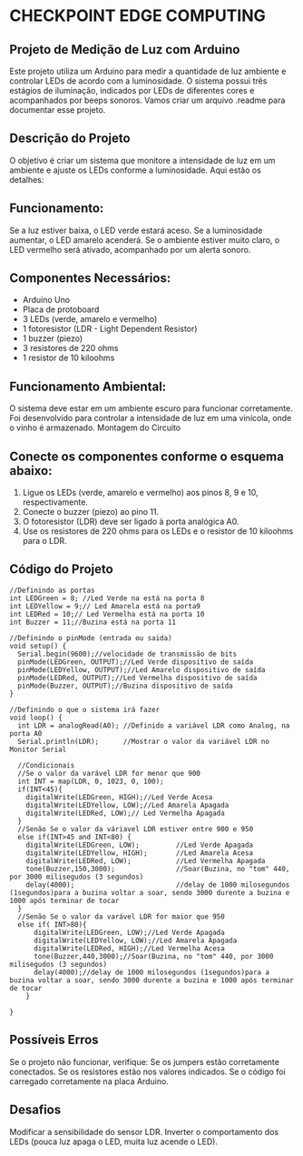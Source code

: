 # CHECKPOINT EDGE COMPUTING

## Projeto de Medição de Luz com Arduino
Este projeto utiliza um Arduino para medir a quantidade de luz ambiente e controlar LEDs de acordo com a luminosidade. O sistema possui três estágios de iluminação, indicados por LEDs de diferentes cores e acompanhados por beeps sonoros. Vamos criar um arquivo .readme para documentar esse projeto.

## Descrição do Projeto
O objetivo é criar um sistema que monitore a intensidade de luz em um ambiente e ajuste os LEDs conforme a luminosidade. Aqui estão os detalhes:

## Funcionamento:
Se a luz estiver baixa, o LED verde estará aceso.
Se a luminosidade aumentar, o LED amarelo acenderá.
Se o ambiente estiver muito claro, o LED vermelho será ativado, acompanhado por um alerta sonoro.

## Componentes Necessários:
* Arduino Uno
* Placa de protoboard
* 3 LEDs (verde, amarelo e vermelho)
* 1 fotoresistor (LDR - Light Dependent Resistor)
* 1 buzzer (piezo)
* 3 resistores de 220 ohms
* 1 resistor de 10 kiloohms
  
## Funcionamento Ambiental:
O sistema deve estar em um ambiente escuro para funcionar corretamente.
Foi desenvolvido para controlar a intensidade de luz em uma vinícola, onde o vinho é armazenado.
Montagem do Circuito

## Conecte os componentes conforme o esquema abaixo:
1. Ligue os LEDs (verde, amarelo e vermelho) aos pinos 8, 9 e 10, respectivamente.
2. Conecte o buzzer (piezo) ao pino 11.
3. O fotoresistor (LDR) deve ser ligado à porta analógica A0.
4. Use os resistores de 220 ohms para os LEDs e o resistor de 10 kiloohms para o LDR.

## Código do Projeto
~~~arduino
//Definindo as portas
int LEDGreen = 8; //Led Verde na está na porta 8
int LEDYellow = 9;// Led Amarela está na porta9 
int LEDRed = 10;// Led Vermelha está na porta 10
int Buzzer = 11;//Buzina está na porta 11

//Definindo o pinMode (entrada ou saida)
void setup() {
  Serial.begin(9600);//velocidade de transmissão de bits
  pinMode(LEDGreen, OUTPUT);//Led Verde dispositivo de saída
  pinMode(LEDYellow, OUTPUT);//Led Amarelo dispositivo de saída
  pinMode(LEDRed, OUTPUT);//Led Vermelha dispositivo de saída
  pinMode(Buzzer, OUTPUT);//Buzina dispositivo de saída
}

//Definindo o que o sistema irá fazer
void loop() {
  int LDR = analogRead(A0); //Definido a variável LDR como Analog, na porta A0
  Serial.println(LDR);      //Mostrar o valor da variável LDR no Monitor Serial
  
  //Condicionais
  //Se o valor da varável LDR for menor que 900
  int INT = map(LDR, 0, 1023, 0, 100);
  if(INT<45){
    digitalWrite(LEDGreen, HIGH);//Led Verde Acesa
    digitalWrite(LEDYellow, LOW);//Led Amarela Apagada
    digitalWrite(LEDRed, LOW);// Led Vermelha Apagada
  }
  //Senão Se o valor da váriavel LDR estiver entre 900 e 950
  else if(INT>45 and INT<80) {
    digitalWrite(LEDGreen, LOW);         //Led Verde Apagada
    digitalWrite(LEDYellow, HIGH);       //Led Amarela Acesa
    digitalWrite(LEDRed, LOW);           //Led Vermelha Apagada
    tone(Buzzer,150,3000);               //Soar(Buzina, no "tom" 440, por 3000 milisegudos (3 segundos)
    delay(4000);                         //delay de 1000 milosegundos (1segundos)para a buzina voltar a soar, sendo 3000 durente a buzina e 1000 após terminar de tocar
  }
  //Senão Se o valor da varável LDR for maior que 950
  else if( INT>80){
      digitalWrite(LEDGreen, LOW);//Led Verde Apagada
      digitalWrite(LEDYellow, LOW);//Led Amarela Apagada
      digitalWrite(LEDRed, HIGH);//Led Vermelha Acesa
      tone(Buzzer,440,3000);//Soar(Buzina, no "tom" 440, por 3000 milisegudos (3 segundos)
      delay(4000);//delay de 1000 milosegundos (1segundos)para a buzina voltar a soar, sendo 3000 durente a buzina e 1000 após terminar de tocar
    }
           
}
~~~

## Possíveis Erros
Se o projeto não funcionar, verifique:
Se os jumpers estão corretamente conectados.
Se os resistores estão nos valores indicados.
Se o código foi carregado corretamente na placa Arduino.

## Desafios
Modificar a sensibilidade do sensor LDR.
Inverter o comportamento dos LEDs (pouca luz apaga o LED, muita luz acende o LED).
